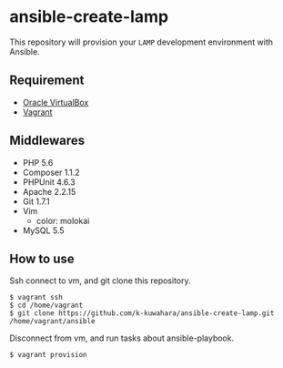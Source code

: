# ansible-create-lamp
This repository will provision your `LAMP` development environment with Ansible.

## Requirement
- [Oracle VirtualBox](https://www.virtualbox.org/)
- [Vagrant](https://www.vagrantup.com/)

## Middlewares
- PHP 5.6
- Composer 1.1.2
- PHPUnit 4.6.3
- Apache 2.2.15
- Git 1.7.1
- Vim
  - color: molokai
- MySQL 5.5

## How to use
Ssh connect to vm, and git clone this repository.

```
$ vagrant ssh
$ cd /home/vagrant
$ git clone https://github.com/k-kuwahara/ansible-create-lamp.git /home/vagrant/ansible
```

Disconnect from vm, and run tasks about ansible-playbook.

```
$ vagrant provision
```
